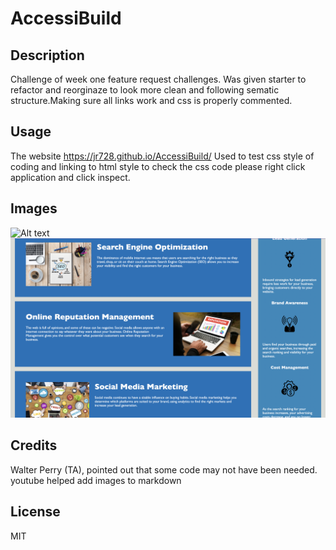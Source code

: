 # AccessiBuild
## Description
Challenge of week one feature request challenges. Was given starter to refactor and reorginaze to look more clean and following sematic structure.Making sure all links work and css is properly commented.
## Usage
The website https://jr728.github.io/AccessiBuild/ Used to test css style of coding and linking to html style to check the css code please right click application and click inspect.
## Images
![Alt text](assets/markdownimages/AccessiBuild-top-page.png)
![Alt text](assets/markdownimages/AccessiBuild-bottom-page.png)
## Credits
Walter Perry (TA), pointed out that some code may not have been needed.
youtube helped add images to markdown
## License
MIT